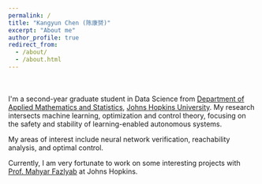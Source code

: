 ```yaml
---
permalink: /
title: "Kangyun Chen (陈康赟)"
excerpt: "About me"
author_profile: true
redirect_from: 
  - /about/
  - /about.html
---
```



\
\
I'm a second-year graduate student in Data Science from [Department of Applied Mathematics and Statistics](https://engineering.jhu.edu/ams/), [Johns Hopkins University](https://www.jhu.edu/). 
My research intersects machine learning, optimization and control theory, focusing on the safety and stability of learning-enabled autonomous systems.  

My areas of interest include neural network verification, reachability analysis, and optimal control.

Currently, I am very fortunate to work on some interesting projects with
[Prof. Mahyar Fazlyab](https://scholar.google.com/citations?user=Y3bmjJwAAAAJ&hl=en) at Johns Hopkins. 
